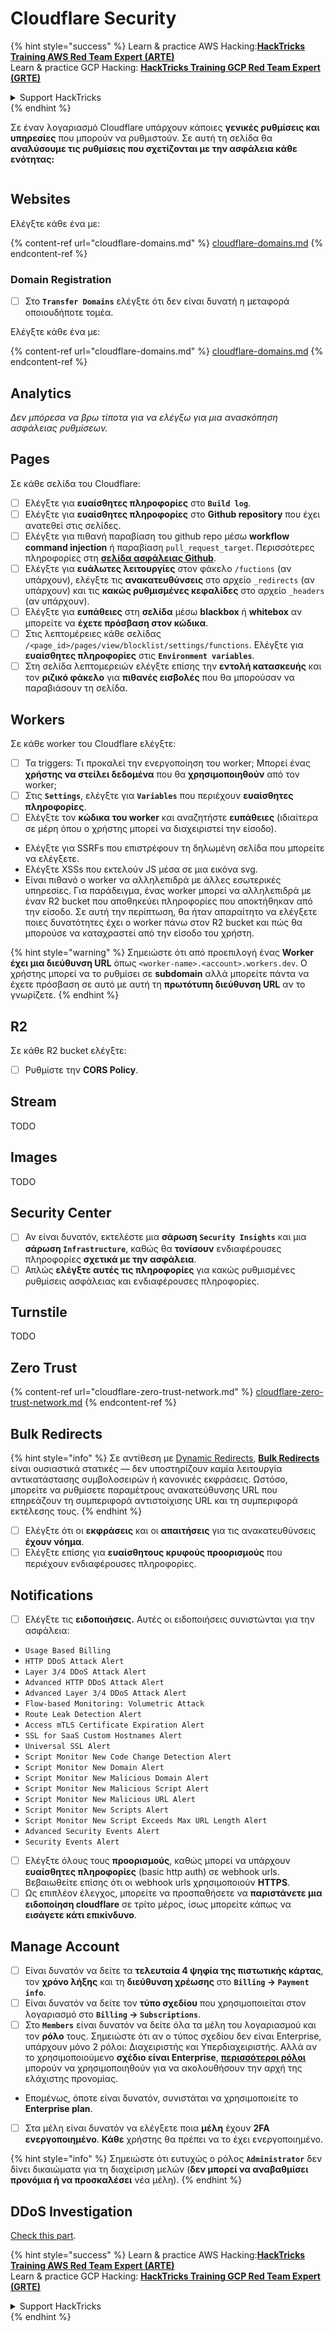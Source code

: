 # Cloudflare Security

{% hint style="success" %}
Learn & practice AWS Hacking:<img src="../../.gitbook/assets/image (1).png" alt="" data-size="line">[**HackTricks Training AWS Red Team Expert (ARTE)**](https://training.hacktricks.xyz/courses/arte)<img src="../../.gitbook/assets/image (1).png" alt="" data-size="line">\
Learn & practice GCP Hacking: <img src="../../.gitbook/assets/image (2).png" alt="" data-size="line">[**HackTricks Training GCP Red Team Expert (GRTE)**<img src="../../.gitbook/assets/image (2).png" alt="" data-size="line">](https://training.hacktricks.xyz/courses/grte)

<details>

<summary>Support HackTricks</summary>

* Check the [**subscription plans**](https://github.com/sponsors/carlospolop)!
* **Join the** 💬 [**Discord group**](https://discord.gg/hRep4RUj7f) or the [**telegram group**](https://t.me/peass) or **follow** us on **Twitter** 🐦 [**@hacktricks\_live**](https://twitter.com/hacktricks\_live)**.**
* **Share hacking tricks by submitting PRs to the** [**HackTricks**](https://github.com/carlospolop/hacktricks) and [**HackTricks Cloud**](https://github.com/carlospolop/hacktricks-cloud) github repos.

</details>
{% endhint %}

Σε έναν λογαριασμό Cloudflare υπάρχουν κάποιες **γενικές ρυθμίσεις και υπηρεσίες** που μπορούν να ρυθμιστούν. Σε αυτή τη σελίδα θα **αναλύσουμε τις ρυθμίσεις που σχετίζονται με την ασφάλεια κάθε ενότητας:**

<figure><img src="../../.gitbook/assets/image (117).png" alt=""><figcaption></figcaption></figure>

## Websites

Ελέγξτε κάθε ένα με:

{% content-ref url="cloudflare-domains.md" %}
[cloudflare-domains.md](cloudflare-domains.md)
{% endcontent-ref %}

### Domain Registration

* [ ] Στο **`Transfer Domains`** ελέγξτε ότι δεν είναι δυνατή η μεταφορά οποιουδήποτε τομέα.

Ελέγξτε κάθε ένα με:

{% content-ref url="cloudflare-domains.md" %}
[cloudflare-domains.md](cloudflare-domains.md)
{% endcontent-ref %}

## Analytics

_Δεν μπόρεσα να βρω τίποτα για να ελέγξω για μια ανασκόπηση ασφάλειας ρυθμίσεων._

## Pages

Σε κάθε σελίδα του Cloudflare:

* [ ] Ελέγξτε για **ευαίσθητες πληροφορίες** στο **`Build log`**.
* [ ] Ελέγξτε για **ευαίσθητες πληροφορίες** στο **Github repository** που έχει ανατεθεί στις σελίδες.
* [ ] Ελέγξτε για πιθανή παραβίαση του github repo μέσω **workflow command injection** ή παραβίαση `pull_request_target`. Περισσότερες πληροφορίες στη [**σελίδα ασφάλειας Github**](../github-security/).
* [ ] Ελέγξτε για **ευάλωτες λειτουργίες** στον φάκελο `/fuctions` (αν υπάρχουν), ελέγξτε τις **ανακατευθύνσεις** στο αρχείο `_redirects` (αν υπάρχουν) και τις **κακώς ρυθμισμένες κεφαλίδες** στο αρχείο `_headers` (αν υπάρχουν).
* [ ] Ελέγξτε για **ευπάθειες** στη **σελίδα** μέσω **blackbox** ή **whitebox** αν μπορείτε να **έχετε πρόσβαση στον κώδικα**.
* [ ] Στις λεπτομέρειες κάθε σελίδας `/<page_id>/pages/view/blocklist/settings/functions`. Ελέγξτε για **ευαίσθητες πληροφορίες** στις **`Environment variables`**.
* [ ] Στη σελίδα λεπτομερειών ελέγξτε επίσης την **εντολή κατασκευής** και τον **ριζικό φάκελο** για **πιθανές εισβολές** που θα μπορούσαν να παραβιάσουν τη σελίδα.

## **Workers**

Σε κάθε worker του Cloudflare ελέγξτε:

* [ ] Τα triggers: Τι προκαλεί την ενεργοποίηση του worker; Μπορεί ένας **χρήστης να στείλει δεδομένα** που θα **χρησιμοποιηθούν** από τον worker;
* [ ] Στις **`Settings`**, ελέγξτε για **`Variables`** που περιέχουν **ευαίσθητες πληροφορίες**.
* [ ] Ελέγξτε τον **κώδικα του worker** και αναζητήστε **ευπάθειες** (ιδιαίτερα σε μέρη όπου ο χρήστης μπορεί να διαχειριστεί την είσοδο).
* Ελέγξτε για SSRFs που επιστρέφουν τη δηλωμένη σελίδα που μπορείτε να ελέγξετε.
* Ελέγξτε XSSs που εκτελούν JS μέσα σε μια εικόνα svg.
* Είναι πιθανό ο worker να αλληλεπιδρά με άλλες εσωτερικές υπηρεσίες. Για παράδειγμα, ένας worker μπορεί να αλληλεπιδρά με έναν R2 bucket που αποθηκεύει πληροφορίες που αποκτήθηκαν από την είσοδο. Σε αυτή την περίπτωση, θα ήταν απαραίτητο να ελέγξετε ποιες δυνατότητες έχει ο worker πάνω στον R2 bucket και πώς θα μπορούσε να καταχραστεί από την είσοδο του χρήστη.

{% hint style="warning" %}
Σημειώστε ότι από προεπιλογή ένας **Worker έχει μια διεύθυνση URL** όπως `<worker-name>.<account>.workers.dev`. Ο χρήστης μπορεί να το ρυθμίσει σε **subdomain** αλλά μπορείτε πάντα να έχετε πρόσβαση σε αυτό με αυτή τη **πρωτότυπη διεύθυνση URL** αν το γνωρίζετε.
{% endhint %}

## R2

Σε κάθε R2 bucket ελέγξτε:

* [ ] Ρυθμίστε την **CORS Policy**.

## Stream

TODO

## Images

TODO

## Security Center

* [ ] Αν είναι δυνατόν, εκτελέστε μια **σάρωση `Security Insights`** και μια **σάρωση `Infrastructure`**, καθώς θα **τονίσουν** ενδιαφέρουσες πληροφορίες **σχετικά με την ασφάλεια**.
* [ ] Απλώς **ελέγξτε αυτές τις πληροφορίες** για κακώς ρυθμισμένες ρυθμίσεις ασφάλειας και ενδιαφέρουσες πληροφορίες.

## Turnstile

TODO

## **Zero Trust**

{% content-ref url="cloudflare-zero-trust-network.md" %}
[cloudflare-zero-trust-network.md](cloudflare-zero-trust-network.md)
{% endcontent-ref %}

## Bulk Redirects

{% hint style="info" %}
Σε αντίθεση με [Dynamic Redirects](https://developers.cloudflare.com/rules/url-forwarding/dynamic-redirects/), [**Bulk Redirects**](https://developers.cloudflare.com/rules/url-forwarding/bulk-redirects/) είναι ουσιαστικά στατικές — δεν υποστηρίζουν καμία λειτουργία αντικατάστασης συμβολοσειρών ή κανονικές εκφράσεις. Ωστόσο, μπορείτε να ρυθμίσετε παραμέτρους ανακατεύθυνσης URL που επηρεάζουν τη συμπεριφορά αντιστοίχισης URL και τη συμπεριφορά εκτέλεσης τους.
{% endhint %}

* [ ] Ελέγξτε ότι οι **εκφράσεις** και οι **απαιτήσεις** για τις ανακατευθύνσεις **έχουν νόημα**.
* [ ] Ελέγξτε επίσης για **ευαίσθητους κρυφούς προορισμούς** που περιέχουν ενδιαφέρουσες πληροφορίες.

## Notifications

* [ ] Ελέγξτε τις **ειδοποιήσεις.** Αυτές οι ειδοποιήσεις συνιστώνται για την ασφάλεια:
* `Usage Based Billing`
* `HTTP DDoS Attack Alert`
* `Layer 3/4 DDoS Attack Alert`
* `Advanced HTTP DDoS Attack Alert`
* `Advanced Layer 3/4 DDoS Attack Alert`
* `Flow-based Monitoring: Volumetric Attack`
* `Route Leak Detection Alert`
* `Access mTLS Certificate Expiration Alert`
* `SSL for SaaS Custom Hostnames Alert`
* `Universal SSL Alert`
* `Script Monitor New Code Change Detection Alert`
* `Script Monitor New Domain Alert`
* `Script Monitor New Malicious Domain Alert`
* `Script Monitor New Malicious Script Alert`
* `Script Monitor New Malicious URL Alert`
* `Script Monitor New Scripts Alert`
* `Script Monitor New Script Exceeds Max URL Length Alert`
* `Advanced Security Events Alert`
* `Security Events Alert`
* [ ] Ελέγξτε όλους τους **προορισμούς**, καθώς μπορεί να υπάρχουν **ευαίσθητες πληροφορίες** (basic http auth) σε webhook urls. Βεβαιωθείτε επίσης ότι οι webhook urls χρησιμοποιούν **HTTPS**.
* [ ] Ως επιπλέον έλεγχος, μπορείτε να προσπαθήσετε να **παριστάνετε μια ειδοποίηση cloudflare** σε τρίτο μέρος, ίσως μπορείτε κάπως να **εισάγετε κάτι επικίνδυνο**.

## Manage Account

* [ ] Είναι δυνατόν να δείτε τα **τελευταία 4 ψηφία της πιστωτικής κάρτας**, τον **χρόνο λήξης** και τη **διεύθυνση χρέωσης** στο **`Billing` -> `Payment info`**.
* [ ] Είναι δυνατόν να δείτε τον **τύπο σχεδίου** που χρησιμοποιείται στον λογαριασμό στο **`Billing` -> `Subscriptions`**.
* [ ] Στο **`Members`** είναι δυνατόν να δείτε όλα τα μέλη του λογαριασμού και τον **ρόλο** τους. Σημειώστε ότι αν ο τύπος σχεδίου δεν είναι Enterprise, υπάρχουν μόνο 2 ρόλοι: Διαχειριστής και Υπερδιαχειριστής. Αλλά αν το χρησιμοποιούμενο **σχέδιο είναι Enterprise**, [**περισσότεροι ρόλοι**](https://developers.cloudflare.com/fundamentals/account-and-billing/account-setup/account-roles/) μπορούν να χρησιμοποιηθούν για να ακολουθήσουν την αρχή της ελάχιστης προνομίας.
* Επομένως, όποτε είναι δυνατόν, συνιστάται να χρησιμοποιείτε το **Enterprise plan**.
* [ ] Στα μέλη είναι δυνατόν να ελέγξετε ποια **μέλη** έχουν **2FA ενεργοποιημένο**. **Κάθε** χρήστης θα πρέπει να το έχει ενεργοποιημένο.

{% hint style="info" %}
Σημειώστε ότι ευτυχώς ο ρόλος **`Administrator`** δεν δίνει δικαιώματα για τη διαχείριση μελών (**δεν μπορεί να αναβαθμίσει προνόμια ή να προσκαλέσει** νέα μέλη).
{% endhint %}

## DDoS Investigation

[Check this part](cloudflare-domains.md#cloudflare-ddos-protection).

{% hint style="success" %}
Learn & practice AWS Hacking:<img src="../../.gitbook/assets/image (1).png" alt="" data-size="line">[**HackTricks Training AWS Red Team Expert (ARTE)**](https://training.hacktricks.xyz/courses/arte)<img src="../../.gitbook/assets/image (1).png" alt="" data-size="line">\
Learn & practice GCP Hacking: <img src="../../.gitbook/assets/image (2).png" alt="" data-size="line">[**HackTricks Training GCP Red Team Expert (GRTE)**<img src="../../.gitbook/assets/image (2).png" alt="" data-size="line">](https://training.hacktricks.xyz/courses/grte)

<details>

<summary>Support HackTricks</summary>

* Check the [**subscription plans**](https://github.com/sponsors/carlospolop)!
* **Join the** 💬 [**Discord group**](https://discord.gg/hRep4RUj7f) or the [**telegram group**](https://t.me/peass) or **follow** us on **Twitter** 🐦 [**@hacktricks\_live**](https://twitter.com/hacktricks\_live)**.**
* **Share hacking tricks by submitting PRs to the** [**HackTricks**](https://github.com/carlospolop/hacktricks) and [**HackTricks Cloud**](https://github.com/carlospolop/hacktricks-cloud) github repos.

</details>
{% endhint %}
